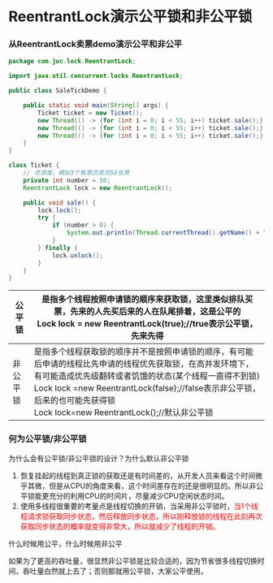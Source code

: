 # ReentrantLock演示公平锁和非公平锁

### 从ReentrantLock卖票demo演示公平和非公平

```java
package com.juc.lock.ReentrantLock;

import java.util.concurrent.locks.ReentrantLock;

public class SaleTickDemo {

    public static void main(String[] args) {
        Ticket ticket = new Ticket();
        new Thread(() -> {for (int i = 0; i < 55; i++) ticket.sale();}, "a").start();
        new Thread(() -> {for (int i = 0; i < 55; i++) ticket.sale();}, "b").start();
        new Thread(() -> {for (int i = 0; i < 55; i++) ticket.sale();}, "c").start();
    }
}

class Ticket {
    // 资源类，模拟3个售票员卖完50张票
    private int number = 50;
    ReentrantLock lock = new ReentrantLock();

    public void sale() {
        lock.lock();
        try {
            if (number > 0) {
                System.out.println(Thread.currentThread().getName() + "卖出第：\t" + number-- + "\t还剩下：" + number);
            }
        } finally {
            lock.unlock();
        }
    }
}
```

| 公平锁   | 是指多个线程按照申请锁的顺序来获取锁，这里类似排队买票，先来的人先买后来的人在队尾排着，这是公平的<br/>Lock lock = new ReentrantLock(true);//true表示公平锁，先来先得 |
| -------- | ------------------------------------------------------------ |
| 非公平锁 | 是指多个线程获取锁的顺序并不是按照申请锁的顺序，有可能后申请的线程比先申请的线程优先获取锁，在高并发环境下，有可能造成优先级翻转或者饥饿的状态(某个线程一直得不到锁)<br/>Lock lock =new ReentrantLock(false);//false表示非公平锁，后来的也可能先获得锁<br/>Lock lock=new ReentrantLock();//默认非公平锁 |
### 何为公平锁/非公平锁

为什么会有公平锁/非公平锁的设计？为什么默认非公平锁

1. 恢复挂起的线程到真正锁的获取还是有时间差的，从开发人员来看这个时间微乎其微，但是从CPU的角度来看，这个时间差存在的还是很明显的。所以非公平锁能更充分的利用CPU的时间片，尽量减少CPU空闲状态时间。
2. 使用多线程很重要的考量点是线程切换的开销，当采用非公平锁时，<font color = 'red'>当1个线程请求锁获取同步状态，然后释放同步状态，所以刚释放锁的线程在此刻再次获取同步状态的概率就变得非常大，所以就减少了线程的开销。</font>

什么时候用公平，什么时候用非公平

如果为了更高的吞吐量，很显然非公平锁是比较合适的，因为节省很多线程切换时间，吞吐量白然就上去了；否则那就用公平锁，大家公平使用。











